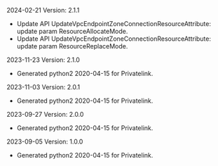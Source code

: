 2024-02-21 Version: 2.1.1
- Update API UpdateVpcEndpointZoneConnectionResourceAttribute: update param ResourceAllocateMode.
- Update API UpdateVpcEndpointZoneConnectionResourceAttribute: update param ResourceReplaceMode.


2023-11-23 Version: 2.1.0
- Generated python2 2020-04-15 for Privatelink.

2023-11-03 Version: 2.0.1
- Generated python2 2020-04-15 for Privatelink.

2023-09-27 Version: 2.0.0
- Generated python2 2020-04-15 for Privatelink.

2023-09-05 Version: 1.0.0
- Generated python2 2020-04-15 for Privatelink.

